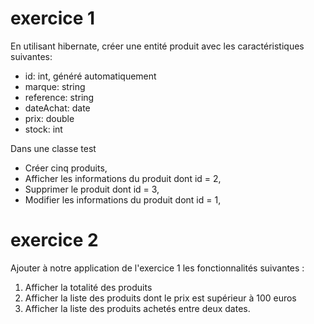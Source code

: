 # exercice 1

En utilisant hibernate, créer une entité produit avec les caractéristiques suivantes:
- id: int, généré automatiquement
- marque: string
- reference: string
- dateAchat: date
- prix: double
- stock: int

Dans une classe test
- Créer cinq produits,
- Afficher les informations du produit dont id = 2,
- Supprimer le produit dont id = 3,
- Modifier les informations du produit dont id = 1,





# exercice 2

Ajouter à notre application de l'exercice 1 les fonctionnalités suivantes :

1. Afficher la totalité des produits
2. Afficher la liste des produits dont le prix est supérieur à 100 euros
3. Afficher la liste des produits achetés entre deux dates.
